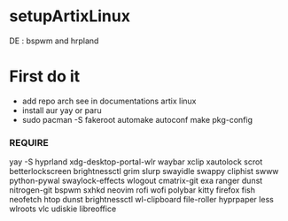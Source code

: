 # setupArtixLinux
DE : bspwm and hrpland

# First do it
- add repo arch see in documentations artix linux
- install aur yay or paru
- sudo pacman -S fakeroot automake autoconf make pkg-config


### REQUIRE
yay -S  hyprland xdg-desktop-portal-wlr waybar xclip xautolock scrot betterlockscreen brightnessctl grim slurp swayidle swappy cliphist swww python-pywal swaylock-effects wlogout cmatrix-git exa ranger dunst nitrogen-git bspwm sxhkd neovim rofi wofi polybar kitty firefox fish neofetch htop dunst brightnessctl wl-clipboard file-roller hyprpaper less wlroots vlc udiskie libreoffice
